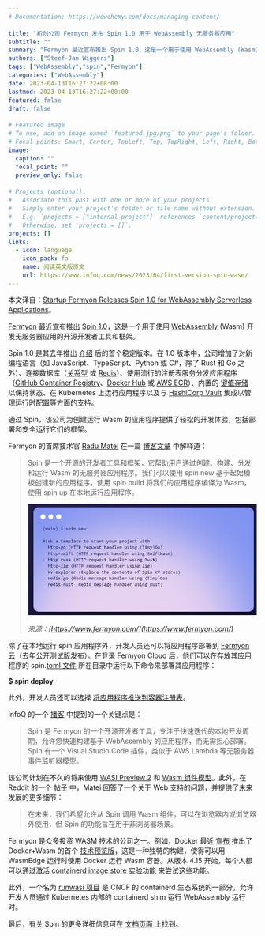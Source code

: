 ```yaml
---
# Documentation: https://wowchemy.com/docs/managing-content/

title: "初创公司 Fermyon 发布 Spin 1.0 用于 WebAssembly 无服务器应用"
subtitle: ""
summary: "Fermyon 最近宣布推出 Spin 1.0，这是一个用于使用 WebAssembly (Wasm) 开发无服务器应用的开源开发者工具和框架。"
authors: ["Steef-Jan Wiggers"]
tags: ["WebAssembly","spin","Fermyon"]
categories: ["WebAssembly"]
date: 2023-04-13T16:27:22+08:00
lastmod: 2023-04-13T16:27:22+08:00
featured: false
draft: false

# Featured image
# To use, add an image named `featured.jpg/png` to your page's folder.
# Focal points: Smart, Center, TopLeft, Top, TopRight, Left, Right, BottomLeft, Bottom, BottomRight.
image:
  caption: ""
  focal_point: ""
  preview_only: false

# Projects (optional).
#   Associate this post with one or more of your projects.
#   Simply enter your project's folder or file name without extension.
#   E.g. `projects = ["internal-project"]` references `content/project/deep-learning/index.md`.
#   Otherwise, set `projects = []`.
projects: []
links:
  - icon: language
    icon_pack: fa
    name: 阅读英文版原文
    url: https://www.infoq.com/news/2023/04/first-version-spin-wasm/
---
```


本文译自：[Startup Fermyon Releases Spin 1.0 for WebAssembly Serverless Applications](https://www.infoq.com/news/2023/04/first-version-spin-wasm/)。 

[Fermyon](https://www.fermyon.com/) 最近宣布推出 [Spin 1.0](https://github.com/fermyon/spin/releases/tag/v1.0.0)，这是一个用于使用 [WebAssembly](https://webassembly.org/) (Wasm) 开发无服务器应用的开源开发者工具和框架。

Spin 1.0 是其去年推出 [介绍](https://www.fermyon.com/blog/introducing-spin) 后的首个稳定版本。在 1.0 版本中，公司增加了对新编程语言（如 JavaScript、TypeScript、Python 或 C#，除了 Rust 和 Go 之外）、连接数据库（[关系型](https://developer.fermyon.com/spin/rdbms-storage) 或 [Redis](https://developer.fermyon.com/spin/redis-outbound)）、使用流行的注册表服务分发应用程序（[GitHub Container Registry](https://ghcr.io/)、[Docker Hub](https://hub.docker.com/) 或 [AWS ECR](https://aws.amazon.com/ecr/)）、内置的 [键值存储](https://developer.fermyon.com/spin/kv-store) 以保持状态、在 Kubernetes 上运行应用程序以及与 [HashiCorp Vault](https://www.hashicorp.com/products/vault) 集成以管理运行时配置等方面的支持。

通过 Spin，该公司为创建运行 Wasm 的应用程序提供了轻松的开发体验，包括部署和安全运行它们的框架。

Fermyon 的首席技术官 [Radu Matei](https://twitter.com/matei_radu) 在一篇 [博客文章](https://www.fermyon.com/blog/introducing-spin-v1) 中解释道：

> Spin 是一个开源的开发者工具和框架，它帮助用户通过创建、构建、分发和运行 Wasm 的无服务器应用程序。我们可以使用 spin new 基于起始模板创建新的应用程序，使用 spin build 将我们的应用程序编译为 Wasm，使用 spin up 在本地运行应用程序。
>
>
> ![](spin.png)
>
> *来源：[https://www.fermyon.com/](https://www.fermyon.com/)*

除了在本地运行 spin 应用程序外，开发人员还可以将应用程序部署到 [Fermyon 云](https://www.fermyon.com/cloud)（[去年公开测试版发布](https://www.infoq.com/news/2022/11/Fermyon-cloud-webassembly/)）。在登录 Fermyon Cloud 后，他们可以在存放其应用程序的 spin.[toml 文件](https://toml.io/en/) 所在目录中运行以下命令来部署其应用程序：

**$ spin deploy**

此外，开发人员还可以选择 [将应用程序推送到容器注册表](https://developer.fermyon.com/spin/distributing-apps)。

InfoQ 的一个 [播客](https://www.infoq.com/podcasts/cloud-computing-web-assembly/) 中提到的一个关键点是：

> Spin 是 Fermyon 的一个开源开发者工具，专注于快速迭代的本地开发周期，允许您快速构建基于 WebAssembly 的应用程序，而无需担心部署。Spin 有一个 Visual Studio Code 插件，类似于 AWS Lambda 等无服务器事件监听器模型。

该公司计划在不久的将来使用 [WASI Preview 2](https://github.com/bytecodealliance/preview2-prototyping) 和 [Wasm 组件模型](https://www.fermyon.com/blog/webassembly-component-model)。此外，在 Reddit 的一个 [帖子](https://www.reddit.com/r/WebAssembly/comments/123m4md/introducing_spin_10_the_developer_tool_for/) 中，Matei 回答了一个关于 Web 支持的问题，并提供了未来发展的更多细节：

> 在未来，我们希望允许从 Spin 调用 Wasm 组件，可以在浏览器内或浏览器外使用，但 Spin 的功能旨在用于非浏览器场景。

Fermyon 是众多投资 WASM 技术的公司之一。例如，Docker 最近 [宣布](https://www.docker.com/blog/announcing-dockerwasm-technical-preview-2/) 推出了 Docker+Wasm 的首个 [技术预览版](https://www.docker.com/blog/docker-wasm-technical-preview/)，这是一种独特的构建，使得可以用 WasmEdge 运行时使用 Docker 运行 Wasm 容器。从版本 4.15 开始，每个人都可以通过激活 [containerd image store 实验功能](https://docs.docker.com/desktop/wasm/) 来尝试这些功能。

此外，一个名为 [runwasi 项目](https://github.com/containerd/runwasi) 是 CNCF 的 containerd 生态系统的一部分，允许开发人员通过 Kubernetes 内部的 containerd shim 运行 WebAssembly 运行时。

最后，有关 Spin 的更多详细信息可在 [文档页面](https://developer.fermyon.com/spin/quickstart) 上找到。
